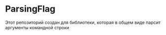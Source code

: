 # ParsingFlag
Этот репозиторий создан для библиотеки, которая в общем виде парсит аргументы командной строки
